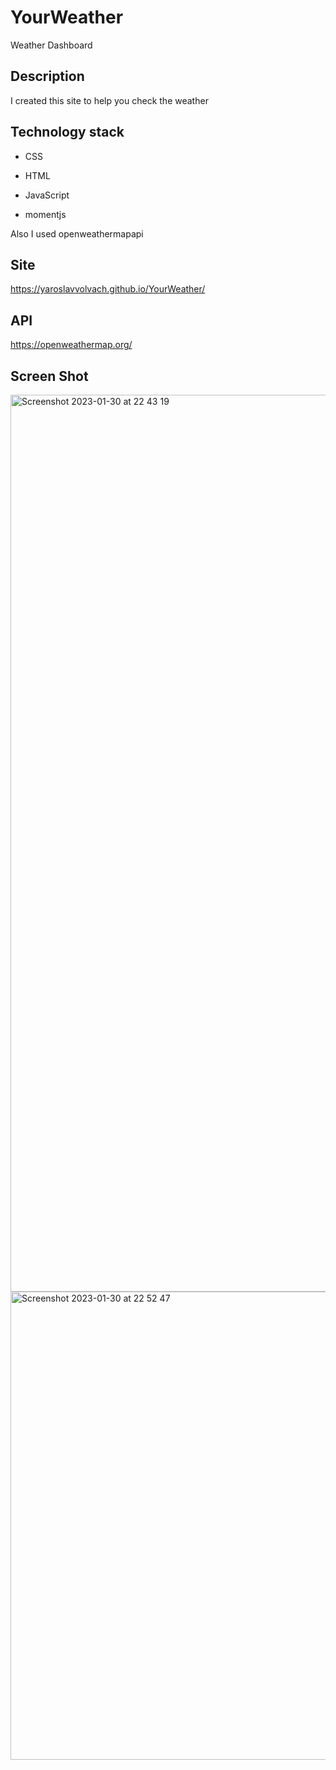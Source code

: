 # YourWeather
Weather Dashboard

## Description

I created this site to help you check the weather

## Technology stack 

* CSS

* HTML

* JavaScript

* momentjs

Also I used openweathermapapi

## Site

https://yaroslavvolvach.github.io/YourWeather/

## API

https://openweathermap.org/

## Screen Shot

<img width="1435" alt="Screenshot 2023-01-30 at 22 43 19" src="https://user-images.githubusercontent.com/60551329/215657884-410ef7db-bbc3-4e10-a815-8a5e8d9e9f5a.png">

<img width="749" alt="Screenshot 2023-01-30 at 22 52 47" src="https://user-images.githubusercontent.com/60551329/215659238-914fa508-ab84-4776-bf34-27da1c9bca38.png">


